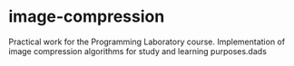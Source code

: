 # image-compression
Practical work for the Programming Laboratory course. Implementation of image compression algorithms for study and learning purposes.dads
